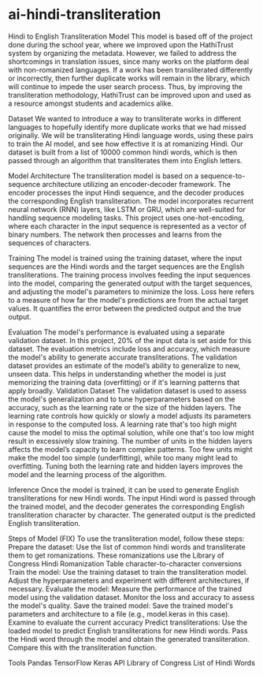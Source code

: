 # ai-hindi-transliteration
Hindi to English Transliteration Model
This model is based off of the project done during the school year, where we improved upon the HathiTrust system by organizing the metadata. However, we failed to address the shortcomings in translation issues, since many works on the platform deal with non-romanized languages. If a work has been transliterated differently or incorrectly, then further duplicate works will remain in the library, which will continue to impede the user search process. Thus, by improving the transliteration methodology, HathiTrust can be improved upon and used as a resource amongst students and academics alike.

Dataset
We wanted to introduce a way to transliterate works in different languages to hopefully identify more duplicate works that we had missed originally. We will be transliterating Hindi language words, using these pairs to train the AI model, and see how effective it is at romanizing Hindi. Our dataset is built from a list of 10000 common hindi words, which is then passed through an algorithm that transliterates them into English letters. 

Model Architecture
The transliteration model is based on a sequence-to-sequence architecture utilizing an encoder-decoder framework. The encoder processes the input Hindi sequence, and the decoder produces the corresponding English transliteration. The model incorporates recurrent neural network (RNN) layers, like LSTM or GRU, which are well-suited for handling sequence modeling tasks. This project uses one-hot-encoding, where each character in the input sequence is represented as a vector of binary numbers. The network then processes and learns from the sequences of characters. 

Training
The model is trained using the training dataset, where the input sequences are the Hindi words and the target sequences are the English transliterations. The training process involves feeding the input sequences into the model, comparing the generated output with the target sequences, and adjusting the model's parameters to minimize the loss. Loss here refers to a measure of how far the model's predictions are from the actual target values. It quantifies the error between the predicted output and the true output.

Evaluation
The model's performance is evaluated using a separate validation dataset. In this project, 20% of the input data is set aside for this dataset. The evaluation metrics include loss and accuracy, which measure the model's ability to generate accurate transliterations. The validation dataset provides an estimate of the model’s ability to generalize to new, unseen data. This helps in understanding whether the model is just memorizing the training data (overfitting) or if it's learning patterns that apply broadly. 
Validation Dataset
The validation dataset is used to assess the model's generalization and to tune hyperparameters based on the accuracy, such as the learning rate or the size of the hidden layers. The learning rate controls how quickly or slowly a model adjusts its parameters in response to the computed loss. A learning rate that's too high might cause the model to miss the optimal solution, while one that's too low might result in excessively slow training. The number of units in the hidden layers affects the model’s capacity to learn complex patterns. Too few units might make the model too simple (underfitting), while too many might lead to overfitting. Tuning both the learning rate and hidden layers improves the model and the learning process of the algorithm.

Inference
Once the model is trained, it can be used to generate English transliterations for new Hindi words. The input Hindi word is passed through the trained model, and the decoder generates the corresponding English transliteration character by character. The generated output is the predicted English transliteration.


Steps of Model (FIX)
To use the transliteration model, follow these steps:
Prepare the dataset: Use the list of common hindi words and transliterate them to get romanizations. These romanizations use the Library of Congress Hindi Romanization Table character-to-character conversions
Train the model: Use the training dataset to train the transliteration model. Adjust the hyperparameters and experiment with different architectures, if necessary.
Evaluate the model: Measure the performance of the trained model using the validation dataset. Monitor the loss and accuracy to assess the model's quality.
Save the trained model: Save the trained model's parameters and architecture to a file (e.g., model.keras in this case). Examine to evaluate the current accuracy
Predict transliterations: Use the loaded model to predict English transliterations for new Hindi words. Pass the Hindi word through the model and obtain the generated transliteration. Compare this with the transliteration function. 

Tools
Pandas
TensorFlow
Keras API
Library of Congress
List of Hindi Words
